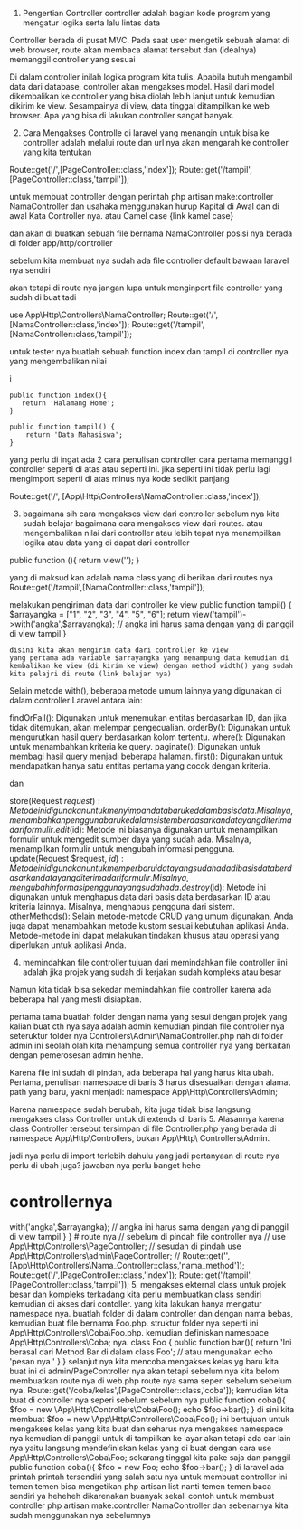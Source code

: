 1. Pengertian Controller
controller adalah bagian kode program yang mengatur logika serta lalu
lintas data

Controller berada di pusat MVC. Pada saat user mengetik sebuah alamat di web browser,
route akan membaca alamat tersebut dan (idealnya) memanggil controller yang sesuai

Di dalam controller inilah logika program kita tulis. Apabila butuh mengambil data dari
database, controller akan mengakses model. Hasil dari model dikembalikan ke controller yang
bisa diolah lebih lanjut untuk kemudian dikirim ke view. Sesampainya di view, data tinggal
ditampilkan ke web browser.
Apa yang bisa di lakukan controller sangat banyak.

2. Cara Mengakses Controlle
di laravel yang menangin untuk bisa ke controller adalah melalui route dan url nya akan mengarah ke controller yang kita tentukan 

Route::get('/',[PageController::class,'index']);
Route::get('/tampil',[PageController::class,'tampil']);

untuk membuat controller dengan perintah php artisan make:controller NamaController dan usahaka menggunakan hurup Kapital di Awal dan di awal Kata Controller nya. atau Camel case {link kamel case}

dan akan di buatkan sebuah file bernama NamaController posisi nya berada di folder app/http/controller

sebelum kita membuat nya sudah ada file controller default bawaan laravel nya sendiri

akan tetapi di route nya jangan lupa untuk menginport file controller yang sudah di buat tadi

use App\Http\Controllers\NamaController;
Route::get('/',[NamaController::class,'index']);
Route::get('/tampil',[NamaController::class,'tampil']);

untuk tester nya buatlah sebuah function index dan tampil di controller nya yang mengembalikan nilai 
<!-- kode di sembunyikan -->i
    public function index(){
       return 'Halamang Home';
    }

    public function tampil() {
        return 'Data Mahasiswa';
    }

yang perlu di ingat ada  2 cara penulisan controller 
cara pertama memanggil controller seperti di atas atau 
seperti ini. jika seperti ini tidak perlu lagi mengimport seperti di atas minus nya kode sedikit panjang

Route::get('/', [App\Http\Controllers\NamaController::class,'index']);

3. bagaimana sih cara mengakses view dari controller
sebelum nya kita sudah belajar bagaimana cara mengakses view dari routes.  atau mengembalikan nilai dari controller atau lebih tepat nya menampilkan logika atau data yang di dapat dari controller

public function <nama fungsi>(){
    return view('');
} 

yang di maksud kan adalah nama class yang di berikan dari routes nya
Route::get('/tampil',[NamaController::class,'tampil']);

melakukan pengiriman data dari controller ke view
    public function tampil() {
        $arrayangka = ["1", "2", "3", "4", "5", "6"];
        return view('tampil')->with('angka',$arrayangka);
        // angka ini harus sama dengan yang di panggil di view tampil
    }

    disini kita akan mengirim data dari controller ke view
    yang pertama ada variable $arrayangka yang menampung data kemudian di kembalikan ke view (di kirim ke view) dengan method width() yang sudah kita pelajri di route (link belajar nya)
Selain metode with(), beberapa metode umum lainnya yang digunakan di dalam controller Laravel antara lain:

findOrFail(): Digunakan untuk menemukan entitas berdasarkan ID, dan jika tidak ditemukan, akan melempar pengecualian.
orderBy(): Digunakan untuk mengurutkan hasil query berdasarkan kolom tertentu.
where(): Digunakan untuk menambahkan kriteria ke query.
paginate(): Digunakan untuk membagi hasil query menjadi beberapa halaman.
first(): Digunakan untuk mendapatkan hanya satu entitas pertama yang cocok dengan kriteria.

dan

store(Request $request): Metode ini digunakan untuk menyimpan data baru ke dalam basis data. Misalnya, menambahkan pengguna baru ke dalam sistem berdasarkan data yang diterima dari formulir.
edit($id): Metode ini biasanya digunakan untuk menampilkan formulir untuk mengedit sumber daya yang sudah ada. Misalnya, menampilkan formulir untuk mengubah informasi pengguna.
update(Request $request, $id): Metode ini digunakan untuk memperbarui data yang sudah ada di basis data berdasarkan data yang diterima dari formulir. Misalnya, mengubah informasi pengguna yang sudah ada.
destroy($id): Metode ini digunakan untuk menghapus data dari basis data berdasarkan ID atau kriteria lainnya. Misalnya, menghapus pengguna dari sistem.
otherMethods(): Selain metode-metode CRUD yang umum digunakan, Anda juga dapat menambahkan metode kustom sesuai kebutuhan aplikasi Anda. Metode-metode ini dapat melakukan tindakan khusus atau operasi yang diperlukan untuk aplikasi Anda.

4. memindahkan file controller 
tujuan dari memindahkan file controller iini adalah jika projek yang sudah di kerjakan sudah kompleks atau besar

Namun kita tidak bisa sekedar memindahkan file controller karena ada beberapa hal yang
mesti disiapkan.

pertama tama buatlah folder dengan nama yang sesui dengan projek yang kalian buat cth nya saya adalah admin
kemudian pindah file controller nya
seteruktur folder nya Controllers\Admin\NamaController.php
nah di folder admin ini seolah olah kita 
menampung semua controller nya yang berkaitan dengan pemerosesan admin hehhe. 

Karena file ini sudah di pindah, ada beberapa hal yang harus kita ubah. Pertama, penulisan
namespace di baris 3 harus disesuaikan dengan alamat path yang baru, yakni menjadi:
namespace App\Http\Controllers\Admin;

Karena namespace sudah berubah, kita juga tidak bisa langsung mengakses class Controller
untuk di extends di baris 5. Alasannya karena class Controller tersebut tersimpan di file
Controller.php yang berada di namespace App\Http\Controllers, bukan App\Http\ Controllers\Admin.

jadi nya perlu di import terlebih dahulu 
yang jadi pertanyaan di route nya perlu di ubah juga? jawaban nya perlu banget hehe

# controllernya
<?php

namespace App\Http\Controllers\admin;

use Illuminate\Http\Request;
use App\Http\Controllers\Controller;
class PageController extends Controller
{
    //
    public function index(){
       return 'Halamang Home';
    }

    public function tampil() {
        $arrayangka = ["1", "2", "3", "4", "5", "6"];
        return view('tampil')->with('angka',$arrayangka);
        // angka ini harus sama dengan yang di panggil di view tampil
    }
}

# route nya
// sebelum di pindah file controller nya
// use App\Http\Controllers\PageController;

// sesudah di pindah 
use App\Http\Controllers\admin\PageController;

// Route::get('<url>',[App\Http\Controllers\Nama_Controller::class,'nama_method']);
Route::get('/',[PageController::class,'index']);
Route::get('/tampil',[PageController::class,'tampil']);


5. mengakses ekternal class 
untuk projek besar dan kompleks terkadang kita perlu membuatkan class sendiri kemudian di akses dari contoller. yang kita lakukan hanya mengatur namespace nya.

buatlah folder di dalam controller dan dengan nama bebas, kemudian buat file bernama Foo.php. struktur folder nya seperti ini App\Http\Controllers\Coba\Foo.php.

kemudian definiskan  namespace App\Http\Controllers\Coba; nya. class Foo
{
    public function bar(){
        return 'Ini berasal dari Method Bar di dalam class Foo';
        // atau mengunakan echo 'pesan nya '
    }
}

selanjut nya kita mencoba mengakses kelas yg baru kita buat ini di admin/PageController nya akan tetapi sebelum nya kita belom membuatkan route nya di web.php route nya sama seperi sebelum sebelum nya.

Route::get('/coba/kelas',[PageController::class,'coba']);

kemudian kita buat di controller nya seperi sebelum sebelum nya 

    public function coba(){
        $foo = new \App\Http\Controllers\Coba\Foo();
        echo $foo->bar();
    }
di sini kita membuat $foo = new \App\Http\Controllers\Coba\Foo(); ini bertujuan untuk mengakses kelas yang kita buat dan seharus nya mengakses namespace nya kemudian di panggil untuk di tampilkan ke layar
akan tetapi ada car lain nya yaitu langsung mendefiniskan kelas yang di buat dengan cara

use App\Http\Controllers\Coba\Foo;

sekarang tinggal kita pake saja dan panggil
    
    public function coba(){
        $foo = new Foo;
        echo $foo->bar();
    }

di laravel ada printah printah tersendiri yang salah satu nya untuk membuat controller ini 
temen temen bisa mengetikan php artisan list nanti temen temen baca sendiri ya
heheheh dikarenakan buanyak sekali
contoh untuk membust controller 
php artisan make:controller NamaController 
dan sebenarnya kita sudah menggunakan nya sebelumnya
